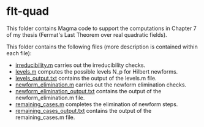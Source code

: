 # flt-quad
This folder contains Magma code to support the computations in Chapter 7 of my thesis (Fermat's Last Theorem over real quadratic fields).

This folder contains the following files (more description is contained within each file):

- [irreducibility.m](irreducibility.m) carries out the irreducibility checks.
- [levels.m](levels.m) computes the possible levels N_p for Hilbert newforms.
- [levels_output.txt](levels_output.txt) contains the output of the levels.m file.
- [newform_elimination.m](newform_elimination.m) carries out the newform elimination checks.
- [newform_elimination_output.txt](newform_elimination_output.txt) contains the output of the newform_elimination.m file.
- [remaining_cases.m](remaining_cases.m) completes the elimination of newform steps.
- [remaining_cases_output.txt](remaining_cases_output.txt) contains the output of the remaining_cases.m file.
